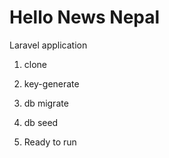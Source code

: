 # Hello News Nepal

Laravel application

1. clone

2. key-generate

3. db migrate

4. db seed

5. Ready to run
